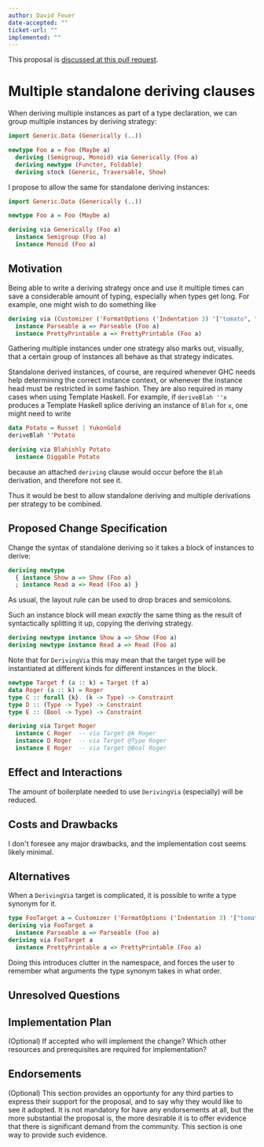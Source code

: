 ```yaml
---
author: David Feuer
date-accepted: ""
ticket-url: ""
implemented: ""
---
```


This proposal is [discussed at this pull request](https://github.com/ghc-proposals/ghc-proposals/pull/446).

# Multiple standalone deriving clauses

When deriving multiple instances as part of a type declaration,
we can group multiple instances by deriving strategy:

```haskell
import Generic.Data (Generically (..))

newtype Foo a = Foo (Maybe a)
  deriving (Semigroup, Monoid) via Generically (Foo a)
  deriving newtype (Functor, Foldable)
  deriving stock (Generic, Traversable, Show)
```

I propose to allow the same for standalone deriving instances:

```haskell
import Generic.Data (Generically (..))

newtype Foo a = Foo (Maybe a)

deriving via Generically (Foo a)
  instance Semigroup (Foo a)
  instance Monoid (Foo a)
```

## Motivation

Being able to write a deriving strategy once and use it multiple times
can save a considerable amount of typing, especially when types get long.
For example, one might wish to do something like

```haskell
deriving via (Customizer ('FormatOptions ('Indentation 3) '["tomato", "potato"]) (Foo a))
  instance Parseable a => Parseable (Foo a)
  instance PrettyPrintable a => PrettyPrintable (Foo a)
```

Gathering multiple instances under one strategy also marks out, visually, that
a certain group of instances all behave as that strategy indicates.

Standalone derived instances, of course, are required whenever GHC needs help
determining the correct instance context, or whenever the instance head must
be restricted in some fashion. They are also required in many cases when using
Template Haskell. For example, if `deriveBlah ''x` produces a Template Haskell
splice deriving an instance of `Blah` for `x`, one might need to write

```haskell
data Potato = Russet | YukonGold
deriveBlah ''Potato

deriving via Blahishly Potato
  instance Diggable Potato
```

because an attached `deriving` clause would occur before the `Blah` derivation,
and therefore not see it.

Thus it would be best to allow standalone deriving and multiple derivations
per strategy to be combined.

## Proposed Change Specification

Change the syntax of standalone deriving so it takes a block of instances to
derive:

```haskell
deriving newtype
  { instance Show a => Show (Foo a)
  ; instance Read a => Read (Foo a) }
```

As usual, the layout rule can be used to drop braces and semicolons.

Such an instance block will mean *exactly* the same thing as the result of
syntactically splitting it up, copying the deriving strategy.

```haskell
deriving newtype instance Show a => Show (Foo a)
deriving newtype instance Read a => Read (Foo a)
```

Note that for `DerivingVia` this may mean that the target type will be
instantiated at different kinds for different instances in the block.

```haskell
newtype Target f (a :: k) = Target (f a)
data Roger (a :: k) = Roger
type C :: forall {k}. (k -> Type) -> Constraint
type D :: (Type -> Type) -> Constraint
type E :: (Bool -> Type) -> Constraint

deriving via Target Roger
  instance C Roger  -- via Target @k Roger
  instance D Roger  -- via Target @Type Roger
  instance E Roger  -- via Target @Bool Roger
```

## Effect and Interactions

The amount of boilerplate needed to use `DerivingVia` (especially) will be
reduced.

## Costs and Drawbacks

I don't foresee any major drawbacks, and the implementation cost seems
likely minimal.

## Alternatives

When a `DerivingVia` target is complicated, it is possible to write a
type synonym for it.

```haskell
type FooTarget a = Customizer ('FormatOptions ('Indentation 3) '["tomato", "potato"]) (Foo a)
deriving via FooTarget a
  instance Parseable a => Parseable (Foo a)
deriving via FooTarget a
  instance PrettyPrintable a => PrettyPrintable (Foo a)
```

Doing this introduces clutter in the namespace, and forces the user to remember
what arguments the type synonym takes in what order.

## Unresolved Questions

## Implementation Plan

(Optional) If accepted who will implement the change? Which other resources
and prerequisites are required for implementation?

## Endorsements

(Optional) This section provides an opportunty for any third parties to express their
support for the proposal, and to say why they would like to see it adopted.
It is not mandatory for have any endorsements at all, but the more substantial
the proposal is, the more desirable it is to offer evidence that there is
significant demand from the community.  This section is one way to provide
such evidence.

